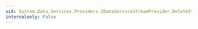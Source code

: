 ```yaml
---
uid: System.Data.Services.Providers.IDataServiceStreamProvider.DeleteStream(System.Object,System.Data.Services.DataServiceOperationContext)
internalonly: False
---
```

